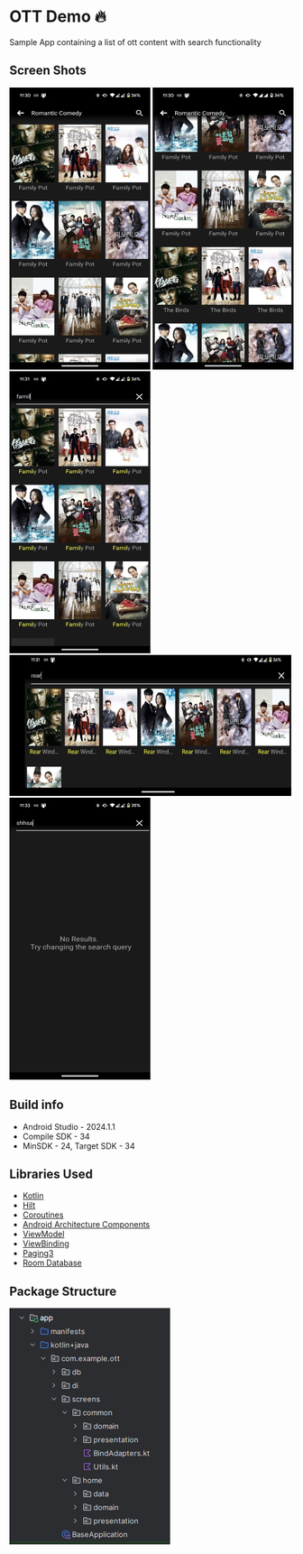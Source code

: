 # OTT Demo 🔥
Sample App containing a list of ott content with search functionality

## Screen Shots ##
<img src="https://raw.githubusercontent.com/darshan-miskin/storage/master/Screenshot_20240620-113041.png" width="250" height="500"> <img src="https://raw.githubusercontent.com/darshan-miskin/storage/master/Screenshot_20240620-113049.png" width="250" height="500"> <img src="https://raw.githubusercontent.com/darshan-miskin/storage/master/Screenshot_20240620-113109.png" width="250" height="500"> <img src="https://raw.githubusercontent.com/darshan-miskin/storage/master/Screenshot_20240620-113135.png" width="500" height="250"> <img src="https://raw.githubusercontent.com/darshan-miskin/storage/master/Screenshot_20240620-113351.png" width="250" height="500">

## Build info ##
* Android Studio - 2024.1.1
* Compile SDK - 34
* MinSDK - 24, Target SDK - 34

## Libraries Used ##

* <a href="https://kotlinlang.org/">Kotlin</a>
* <a href="https://developer.android.com/training/dependency-injection/hilt-android">Hilt</a>
* <a href="https://kotlinlang.org/docs/reference/coroutines-overview.html">Coroutines</a>
* <a href="https://developer.android.com/topic/libraries/architecture">Android Architecture Components</a>
* <a href="https://developer.android.com/topic/libraries/architecture/viewmodel">ViewModel</a>
* <a href="https://developer.android.com/topic/libraries/view-binding">ViewBinding</a>
* <a href="https://developer.android.com/topic/libraries/architecture/paging/v3-overview">Paging3</a>
* <a href="https://developer.android.com/training/data-storage/room">Room Database</a>

## Package Structure ##
<img src="https://raw.githubusercontent.com/darshan-miskin/storage/master/package_structure.PNG">
